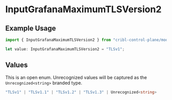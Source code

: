 # InputGrafanaMaximumTLSVersion2

## Example Usage

```typescript
import { InputGrafanaMaximumTLSVersion2 } from "cribl-control-plane/models";

let value: InputGrafanaMaximumTLSVersion2 = "TLSv1";
```

## Values

This is an open enum. Unrecognized values will be captured as the `Unrecognized<string>` branded type.

```typescript
"TLSv1" | "TLSv1.1" | "TLSv1.2" | "TLSv1.3" | Unrecognized<string>
```